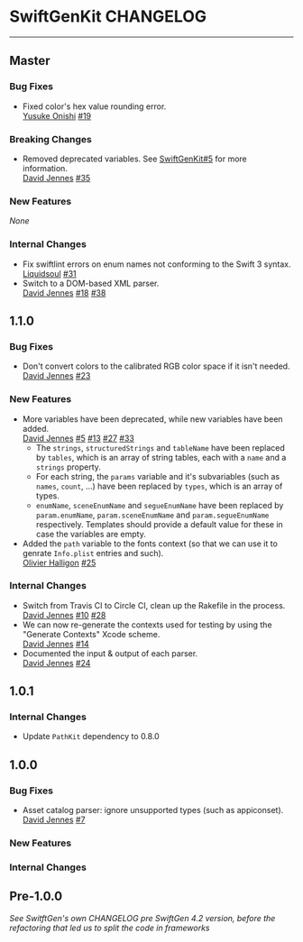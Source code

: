 # SwiftGenKit CHANGELOG

---

## Master

### Bug Fixes

* Fixed color's hex value rounding error.  
  [Yusuke Onishi](https://github.com/yusuke024)
  [#19](https://github.com/SwiftGen/SwiftGenKit/pull/19)

### Breaking Changes

* Removed deprecated variables. See [SwiftGenKit#5](https://github.com/SwiftGen/SwiftGenKit/issues/5) for more information.   
  [David Jennes](https://github.com/djbe)
  [#35](https://github.com/SwiftGen/templates/issues/35)

### New Features

_None_

### Internal Changes

* Fix swiftlint errors on enum names not conforming to the Swift 3 syntax.  
  [Liquidsoul](https://github.com/liquidsoul)
  [#31](https://github.com/SwiftGen/SwiftGenKit/issues/31)
* Switch to a DOM-based XML parser.  
  [David Jennes](https://github.com/djbe)
  [#18](https://github.com/SwiftGen/templates/issues/18)
  [#38](https://github.com/SwiftGen/templates/issues/38)

## 1.1.0

### Bug Fixes

* Don't convert colors to the calibrated RGB color space if it isn't needed.
  [David Jennes](https://github.com/djbe)
  [#23](https://github.com/SwiftGen/SwiftGenKit/issues/23)

### New Features

* More variables have been deprecated, while new variables have been added.  
  [David Jennes](https://github.com/djbe)
  [#5](https://github.com/SwiftGen/SwiftGenKit/issues/5)
  [#13](https://github.com/SwiftGen/SwiftGenKit/issues/13)
  [#27](https://github.com/SwiftGen/SwiftGenKit/issues/27)
  [#33](https://github.com/SwiftGen/SwiftGenKit/issues/33)
  * The `strings`, `structuredStrings` and `tableName` have been replaced by `tables`, which is an array of string tables, each with a `name` and a `strings` property.
  * For each string, the `params` variable and it's subvariables (such as `names`, `count`, ...) have been replaced by `types`, which is an array of types.
  * `enumName`, `sceneEnumName` and `segueEnumName` have been replaced by `param.enumName`, `param.sceneEnumName` and `param.segueEnumName` respectively. Templates should provide a default value for these in case the variables are empty.
* Added the `path` variable to the fonts context (so that we can use it to genrate `Info.plist` entries and such).  
  [Olivier Halligon](https://github.com/AliGator)
  [#25](https://github.com/SwiftGen/SwiftGenKit/pull/25)
  
### Internal Changes

* Switch from Travis CI to Circle CI, clean up the Rakefile in the process.  
  [David Jennes](https://github.com/djbe)
  [#10](https://github.com/SwiftGen/SwiftGenKit/issues/10)
  [#28](https://github.com/SwiftGen/SwiftGenKit/issues/28)
* We can now re-generate the contexts used for testing by using the "Generate Contexts" Xcode scheme.  
  [David Jennes](https://github.com/djbe)
  [#14](https://github.com/SwiftGen/SwiftGenKit/issues/14)
* Documented the input & output of each parser.  
  [David Jennes](https://github.com/djbe)
  [#24](https://github.com/SwiftGen/SwiftGenKit/issues/24)

## 1.0.1

### Internal Changes

* Update `PathKit` dependency to 0.8.0

## 1.0.0

### Bug Fixes

* Asset catalog parser: ignore unsupported types (such as appiconset).  
  [David Jennes](https://github.com/djbe)
  [#7](https://github.com/SwiftGen/SwiftGenKit/issues/7)

### New Features

### Internal Changes

## Pre-1.0.0

_See SwitftGen's own CHANGELOG pre SwiftGen 4.2 version, before the refactoring that led us to split the code in frameworks_
